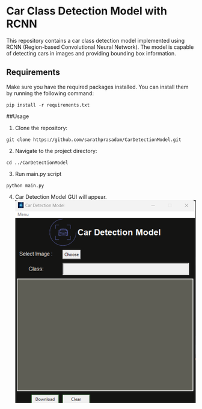 # Car Class Detection Model with RCNN

This repository contains a car class detection model implemented using RCNN (Region-based Convolutional Neural Network). The model is capable of detecting cars in images and providing bounding box information.

## Requirements

Make sure you have the required packages installed. You can install them by running the following command:

```shell
pip install -r requirements.txt

```
##Usage
1. Clone the repository:
 ```shell
git clone https://github.com/sarathprasadam/CarDetectionModel.git
```
2. Navigate to the project directory:
```shell
cd ../CarDetectionModel
```
3. Run main.py script
 ```shell
python main.py
```
4. Car Detection Model GUI will appear.
  ![Application Image](Images/application_image.png)
